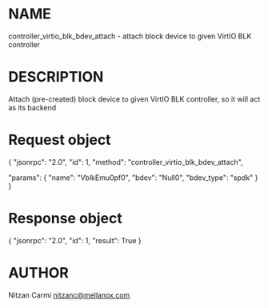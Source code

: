 # NAME

controller_virtio_blk_bdev_attach - attach block device to given
                                    VirtIO BLK controller

# DESCRIPTION

Attach (pre-created) block device to given VirtIO BLK controller, so
it will act as its backend

# Request object

{
  "jsonrpc": "2.0",
  "id": 1,
  "method": "controller_virtio_blk_bdev_attach",

  "params": {
    "name": "VblkEmu0pf0",
    "bdev": "Null0",
    "bdev_type": "spdk"
  }
}

# Response object

{
  "jsonrpc": "2.0",
  "id": 1,
  "result": True
}


# AUTHOR

Nitzan Carmi <nitzanc@mellanox.com>
